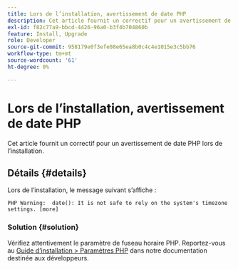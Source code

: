 ```yaml
---
title: Lors de l’installation, avertissement de date PHP
description: Cet article fournit un correctif pour un avertissement de date PHP lors de l’installation.
exl-id: f82c77a9-bbcd-4426-96a0-b3f4b704860b
feature: Install, Upgrade
role: Developer
source-git-commit: 958179e0f3efe08e65ea8b0c4c4e1015e3c5bb76
workflow-type: tm+mt
source-wordcount: '61'
ht-degree: 0%

---
```


# Lors de l’installation, avertissement de date PHP

Cet article fournit un correctif pour un avertissement de date PHP lors de l’installation.

## Détails {#details}

Lors de l’installation, le message suivant s’affiche :

```text
PHP Warning:  date(): It is not safe to rely on the system's timezone settings. [more]
```

### Solution {#solution}

Vérifiez attentivement le paramètre de fuseau horaire PHP. Reportez-vous au [Guide d’installation > Paramètres PHP](https://devdocs.magento.com/guides/v2.3/install-gde/prereq/php-settings.html) dans notre documentation destinée aux développeurs.
